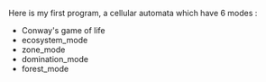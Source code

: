 Here is my first program, a cellular automata which have 6 modes :
  - Conway's game of life
  - ecosystem_mode
  - zone_mode
  - domination_mode
  - forest_mode
